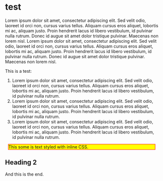 test
====

Lorem ipsum dolor sit amet, consectetur adipiscing elit. Sed velit odio, laoreet id orci non, cursus varius tellus. 
Aliquam cursus eros aliquet, lobortis mi ac, aliquam justo. Proin hendrerit lacus id libero vestibulum, id pulvinar 
nulla rutrum. Donec id augue sit amet dolor tristique pulvinar. Maecenas non lorem nisl. 
Lorem ipsum dolor sit amet, consectetur adipiscing elit. Sed velit odio, laoreet id orci non, 
cursus varius tellus. Aliquam cursus eros aliquet, lobortis mi ac, aliquam justo. 
Proin hendrerit lacus id libero vestibulum, id pulvinar nulla rutrum. Donec id augue sit amet dolor 
tristique pulvinar. Maecenas non lorem nisl.



This is a test:

1. Lorem ipsum dolor sit amet, consectetur adipiscing elit. 
Sed velit odio, laoreet id orci non, cursus varius tellus. 
Aliquam cursus eros aliquet, lobortis mi ac, aliquam justo. Proin hendrerit lacus id libero vestibulum, id pulvinar 
nulla rutrum. 
1. Lorem ipsum dolor sit amet, consectetur adipiscing elit. 
Sed velit odio, laoreet id orci non, cursus varius tellus. 
Aliquam cursus eros aliquet, lobortis mi ac, aliquam justo. Proin hendrerit lacus id libero vestibulum, id pulvinar 
nulla rutrum.
1. Lorem ipsum dolor sit amet, consectetur adipiscing elit. 
Sed velit odio, laoreet id orci non, cursus varius tellus. 
Aliquam cursus eros aliquet, lobortis mi ac, aliquam justo. Proin hendrerit lacus id libero vestibulum, id pulvinar 
nulla rutrum.


<div style="margin: 10px; background-color: yellow; border: 1px solid red; ">This some is text styled with inline CSS.</div>

## Heading 2 
And this is the end.
